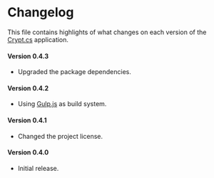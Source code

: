 # Changelog
This file contains highlights of what changes on each version of the [Crypt.cs](http://dev.belin.io/crypt.cs) application.

#### Version 0.4.3
- Upgraded the package dependencies.

#### Version 0.4.2
- Using [Gulp.js](http://gulpjs.com) as build system.

#### Version 0.4.1
- Changed the project license.

#### Version 0.4.0
- Initial release.
